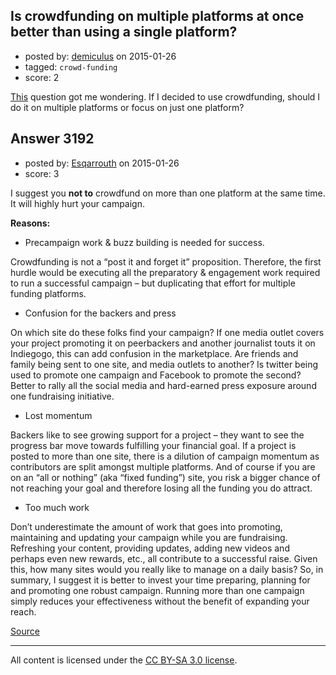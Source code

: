 ## Is crowdfunding on multiple platforms at once better than using a single platform?

- posted by: [demiculus](https://stackexchange.com/users/5264485/demiculus) on 2015-01-26
- tagged: `crowd-funding`
- score: 2

<p><a href="https://startups.stackexchange.com/questions/3188/crowdfunding-our-tech-invention">This</a> question got me wondering. If I decided to use crowdfunding, should I do it on multiple platforms or focus on just one platform?</p>



## Answer 3192

- posted by: [Esqarrouth](https://stackexchange.com/users/3055586/esqarrouth) on 2015-01-26
- score: 3

<p>I suggest you <strong>not to</strong> crowdfund on more than one platform at the same time. It will highly hurt your campaign. </p>

<p><strong>Reasons:</strong></p>

<ul>
<li>Precampaign work &amp; buzz building is needed for success.</li>
</ul>

<p>Crowdfunding is not a “post it and forget it” proposition. Therefore, the first hurdle would be executing all the preparatory &amp; engagement work required to run a successful campaign – but duplicating that effort for multiple funding platforms.</p>

<ul>
<li>Confusion for the backers and press</li>
</ul>

<p>On which site do these folks find your campaign? If one media outlet covers your project promoting it on peerbackers and another journalist touts it on Indiegogo, this can add confusion in the marketplace. Are friends and family being sent to one site, and media outlets to another? Is twitter being used to promote one campaign and Facebook to promote the second? Better to rally all the social media and hard-earned press exposure around one fundraising initiative.</p>

<ul>
<li>Lost momentum</li>
</ul>

<p>Backers like to see growing support for a project – they want to see the progress bar move towards fulfilling your financial goal. If a project is posted to more than one site, there is a dilution of campaign momentum as contributors are split amongst multiple platforms. And of course if you are on an “all or nothing” (aka “fixed funding”) site, you risk a bigger chance of not reaching your goal and therefore losing all the funding you do attract.</p>

<ul>
<li>Too much work</li>
</ul>

<p>Don’t underestimate the amount of work that goes into promoting, maintaining and updating your campaign while you are fundraising. Refreshing your content, providing updates, adding new videos and perhaps even new rewards, etc., all contribute to a successful raise. Given this, how many sites would you really like to manage on a daily basis?
So, in summary, I suggest it is better to invest your time preparing, planning for and promoting one robust campaign. Running more than one campaign simply reduces your effectiveness without the benefit of expanding your reach.</p>

<p><a href="http://crowdfundingacademy.com/crowdfunding-on-multiple-sites-can-hurt-your-campaign/" rel="nofollow">Source</a></p>




---

All content is licensed under the [CC BY-SA 3.0 license](https://creativecommons.org/licenses/by-sa/3.0/).
